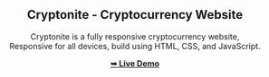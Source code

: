 <div align="center">
  


  <br />
  <br />

  <h2 align="center">Cryptonite - Cryptocurrency Website</h2>

  Cryptonite is a fully responsive cryptocurrency website, <br />Responsive for all devices, build using HTML, CSS, and JavaScript.

  <a href="https://asutosh04.github.io/Cryptonite/"><strong>➥ Live Demo</strong></a>

</div>

<br />










```
